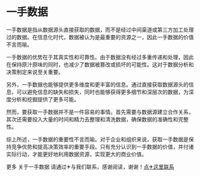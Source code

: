 # 一手数据

一手数据是指从数据源头直接获取的数据，而不是经过中间渠道或第三方加工处理过的数据。在信息化时代，数据被认为是最重要的资源之一，因此一手数据的价值不言而喻。

一手数据的优势在于其真实性和可靠性。由于数据没有经过多重传递和处理，因此在保持原汁原味的同时，也减少了数据被篡改或损坏的可能性。这对于数据分析和决策制定来说至关重要。

另外，一手数据也能够提供更多维度和更丰富的信息。通过直接获取数据源头的信息，可以避免信息的缺失和损失，同时也能够获得更多细节和深层次的数据，为深度分析和挖掘提供了更多可能。

然而，要获取一手数据并不是一件容易的事情。首先需要与数据源建立合作关系，其次还需要投入大量的时间和精力去整理和清洗数据，确保数据的准确性和完整性。

综上所述，一手数据的重要性不言而喻。对于企业和组织来说，获取一手数据是保持竞争优势和提高决策效率的重要手段。只有充分认识到一手数据的价值，并付诸实际行动，才能更好地利用数据资源，实现更大的商业价值。

更多 关于一手数据 请通过✈与我们联系，感谢阅读，谢谢！[点✈这里联系](https://w.k02.cc)